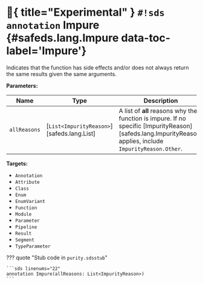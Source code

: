 # :test_tube:{ title="Experimental" } `#!sds annotation` Impure {#safeds.lang.Impure data-toc-label='Impure'}

Indicates that the function has side effects and/or does not always return the same results given the same arguments.

**Parameters:**

| Name | Type | Description | Default |
|------|------|-------------|---------|
| `allReasons` | [`List<ImpurityReason>`][safeds.lang.List] | A list of **all** reasons why the function is impure. If no specific [ImpurityReason][safeds.lang.ImpurityReason] applies, include `ImpurityReason.Other`. | - |

**Targets:**

- `Annotation`
- `Attribute`
- `Class`
- `Enum`
- `EnumVariant`
- `Function`
- `Module`
- `Parameter`
- `Pipeline`
- `Result`
- `Segment`
- `TypeParameter`

??? quote "Stub code in `purity.sdsstub`"

    ```sds linenums="22"
    annotation Impure(allReasons: List<ImpurityReason>)
    ```

